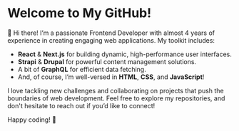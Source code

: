 # Welcome to My GitHub!

👋 Hi there! I’m a passionate Frontend Developer with almost 4 years of experience in creating engaging web applications. My toolkit includes:

- **React** & **Next.js** for building dynamic, high-performance user interfaces.
- **Strapi** & **Drupal** for powerful content management solutions.
- A bit of **GraphQL** for efficient data fetching.
- And, of course, I’m well-versed in **HTML**, **CSS**, and **JavaScript**!

I love tackling new challenges and collaborating on projects that push the boundaries of web development. Feel free to explore my repositories, and don't hesitate to reach out if you’d like to connect!

Happy coding! 🚀
